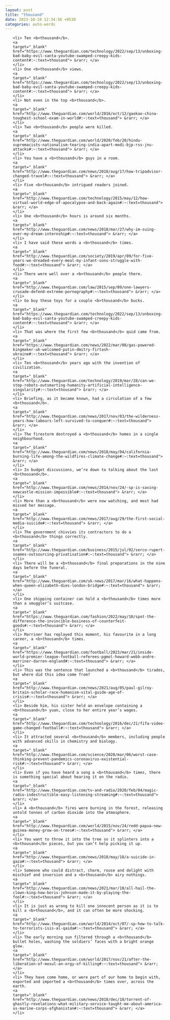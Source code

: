 ```yaml
---
layout: post
title: "thousand"
date: 2023-10-10 12:34:56 +0530
categories: auto-words
---
```

<ol>

    <li> Ten <b>thousand</b>.
    <a 
    target="_blank" 
    href="https://www.theguardian.com/technology/2022/sep/13/unboxing-bad-baby-evil-santa-youtube-swamped-creepy-kids-content#:~:text=thousand"> &rarr; </a>
    </li>
    <li> One <b>thousand</b> views.
    <a 
    target="_blank" 
    href="https://www.theguardian.com/technology/2022/sep/13/unboxing-bad-baby-evil-santa-youtube-swamped-creepy-kids-content#:~:text=thousand"> &rarr; </a>
    </li>
    <li> Not even in the top <b>thousand</b>.
    <a 
    target="_blank" 
    href="http://www.theguardian.com/world/2016/oct/12/gaokao-china-toughest-school-exam-in-world#:~:text=thousand"> &rarr; </a>
    </li>
    <li> Two <b>thousand</b> people were killed.
    <a 
    target="_blank" 
    href="http://www.theguardian.com/world/2020/feb/20/hindu-supremacists-nationalism-tearing-india-apart-modi-bjp-rss-jnu-attacks#:~:text=thousand"> &rarr; </a>
    </li>
    <li> You have a <b>thousand</b> guys in a room.
    <a 
    target="_blank" 
    href="http://www.theguardian.com/news/2018/aug/17/how-tripadvisor-changed-travel#:~:text=thousand"> &rarr; </a>
    </li>
    <li> Five <b>thousand</b> intrigued readers joined.
    <a 
    target="_blank" 
    href="http://www.theguardian.com/technology/2015/may/12/how-virtual-world-edge-of-apocalypse-and-back-again#:~:text=thousand"> &rarr; </a>
    </li>
    <li> One <b>thousand</b> hours is around six months.
    <a 
    target="_blank" 
    href="http://www.theguardian.com/news/2018/mar/27/why-im-suing-over-my-dream-internship#:~:text=thousand"> &rarr; </a>
    </li>
    <li> I have said these words a <b>thousand</b> times.
    <a 
    target="_blank" 
    href="http://www.theguardian.com/society/2019/apr/09/for-five-years-we-dreaded-every-meal-my-infant-sons-struggle-with-food#:~:text=thousand"> &rarr; </a>
    </li>
    <li> There were well over a <b>thousand</b> people there.
    <a 
    target="_blank" 
    href="http://www.theguardian.com/law/2015/sep/09/one-lawyers-crusade-defend-extreme-pornography#:~:text=thousand"> &rarr; </a>
    </li>
    <li> Go buy these toys for a couple <b>thousand</b> bucks.
    <a 
    target="_blank" 
    href="https://www.theguardian.com/technology/2022/sep/13/unboxing-bad-baby-evil-santa-youtube-swamped-creepy-kids-content#:~:text=thousand"> &rarr; </a>
    </li>
    <li> That was where the first few <b>thousand</b> quid came from.
    <a 
    target="_blank" 
    href="https://www.theguardian.com/news/2022/mar/08/gas-powered-kingmaker-uk-welcomed-putin-dmitry-firtash-ukraine#:~:text=thousand"> &rarr; </a>
    </li>
    <li> Ten <b>thousand</b> years ago with the invention of civilization.
    <a 
    target="_blank" 
    href="http://www.theguardian.com/technology/2019/mar/28/can-we-stop-robots-outsmarting-humanity-artificial-intelligence-singularity#:~:text=thousand"> &rarr; </a>
    </li>
    <li> Briefing, as it became known, had a circulation of a few <b>thousand</b>.
    <a 
    target="_blank" 
    href="http://www.theguardian.com/news/2017/nov/03/the-wilderness-years-how-labours-left-survived-to-conquer#:~:text=thousand"> &rarr; </a>
    </li>
    <li> The firestorm destroyed a <b>thousand</b> homes in a single neighbourhood.
    <a 
    target="_blank" 
    href="http://www.theguardian.com/news/2018/may/04/california-burning-life-among-the-wildfires-climate-change#:~:text=thousand"> &rarr; </a>
    </li>
    <li> In budget discussions, we’re down to talking about the last <b>thousand</b>.
    <a 
    target="_blank" 
    href="http://www.theguardian.com/news/2014/nov/24/-sp-is-saving-newcastle-mission-impossible#:~:text=thousand"> &rarr; </a>
    </li>
    <li> More than a <b>thousand</b> were now watching, and most had missed her message.
    <a 
    target="_blank" 
    href="http://www.theguardian.com/news/2017/aug/29/the-first-social-media-suicide#:~:text=thousand"> &rarr; </a>
    </li>
    <li> The government chivvies its contractors to do a <b>thousand</b> things correctly.
    <a 
    target="_blank" 
    href="http://www.theguardian.com/business/2015/jul/02/serco-rupert-soames-outsourcing-privatisation#:~:text=thousand"> &rarr; </a>
    </li>
    <li> There will be a <b>thousand</b> final preparations in the nine days before the funeral.
    <a 
    target="_blank" 
    href="http://www.theguardian.com/uk-news/2017/mar/16/what-happens-when-queen-elizabeth-dies-london-bridge#:~:text=thousand"> &rarr; </a>
    </li>
    <li> One shipping container can hold a <b>thousand</b> times more than a smuggler’s suitcase.
    <a 
    target="_blank" 
    href="https://www.theguardian.com/fashion/2022/may/10/spot-the-difference-the-invincible-business-of-counterfeit-goods#:~:text=thousand"> &rarr; </a>
    </li>
    <li> Marriner has replayed this moment, his favourite in a long career, a <b>thousand</b> times.
    <a 
    target="_blank" 
    href="https://www.theguardian.com/football/2023/mar/21/inside-world-premier-league-football-referees-pgmol-howard-webb-andre-marriner-darren-england#:~:text=thousand"> &rarr; </a>
    </li>
    <li> This was the sentence that launched a <b>thousand</b> tirades, but where did this idea come from?
    <a 
    target="_blank" 
    href="http://www.theguardian.com/news/2021/aug/05/paul-gilroy-britain-scholar-race-humanism-vital-guide-age-of-crisis#:~:text=thousand"> &rarr; </a>
    </li>
    <li> Beside him, his sister held an envelope containing a <b>thousand</b> yuan, close to her entire year’s wages.
    <a 
    target="_blank" 
    href="http://www.theguardian.com/technology/2016/dec/21/fifa-video-game-changed-football#:~:text=thousand"> &rarr; </a>
    </li>
    <li> It attracted several <b>thousand</b> members, including people with advanced skills in chemistry and biology.
    <a 
    target="_blank" 
    href="http://www.theguardian.com/science/2020/mar/06/worst-case-thinking-prevent-pandemics-coronavirus-existential-risk#:~:text=thousand"> &rarr; </a>
    </li>
    <li> Even if you have heard a song a <b>thousand</b> times, there is something special about hearing it on the radio.
    <a 
    target="_blank" 
    href="http://www.theguardian.com/tv-and-radio/2020/feb/04/magic-radio-indestructible-easy-listening-streaming#:~:text=thousand"> &rarr; </a>
    </li>
    <li> A <b>thousand</b> fires were burning in the forest, releasing untold tonnes of carbon dioxide into the atmosphere.
    <a 
    target="_blank" 
    href="http://www.theguardian.com/world/2015/nov/24/redd-papua-new-guinea-money-grow-on-trees#:~:text=thousand"> &rarr; </a>
    </li>
    <li> You want to throw it into the tree so it splinters into a <b>thousand</b> pieces, but you can’t help picking it up.
    <a 
    target="_blank" 
    href="http://www.theguardian.com/news/2018/may/18/a-suicide-in-gaza#:~:text=thousand"> &rarr; </a>
    </li>
    <li> Someone who could distract, charm, rouse and delight with mischief and inversion and a <b>thousand</b> airy nothings.
    <a 
    target="_blank" 
    href="http://www.theguardian.com/news/2021/mar/18/all-hail-the-clown-king-how-boris-johnson-made-it-by-playing-the-fool#:~:text=thousand"> &rarr; </a>
    </li>
    <li> It is just as wrong to kill one innocent person as it is to kill a <b>thousand</b>, and it can often be more shocking.
    <a 
    target="_blank" 
    href="http://www.theguardian.com/world/2014/oct/07/-sp-how-to-talk-to-terrorists-isis-al-qaida#:~:text=thousand"> &rarr; </a>
    </li>
    <li> The early morning sun filtered through a <b>thousand</b> bullet holes, washing the soldiers’ faces with a bright orange glow.
    <a 
    target="_blank" 
    href="http://www.theguardian.com/world/2017/nov/21/after-the-liberation-of-mosul-an-orgy-of-killing#:~:text=thousand"> &rarr; </a>
    </li>
    <li> They have come home, or were part of our home to begin with, exported and imported a <b>thousand</b> times over, across the earth.
    <a 
    target="_blank" 
    href="http://www.theguardian.com/news/2018/dec/18/torrent-of-ghastly-revelations-what-military-service-taught-me-about-america-us-marine-corps-afghanistan#:~:text=thousand"> &rarr; </a>
    </li>